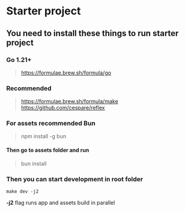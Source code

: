 # Starter project

## You need to install these things to run starter project

### Go 1.21+
> https://formulae.brew.sh/formula/go

### Recommended
> https://formulae.brew.sh/formula/make <br>
> https://github.com/cespare/reflex <br>

### For assets recommended Bun
> npm install -g bun
#### Then go to assets folder and run
> bun install

### Then you can start development in root folder
```make dev -j2``` <br>

**-j2** flag runs app and assets build in parallel

